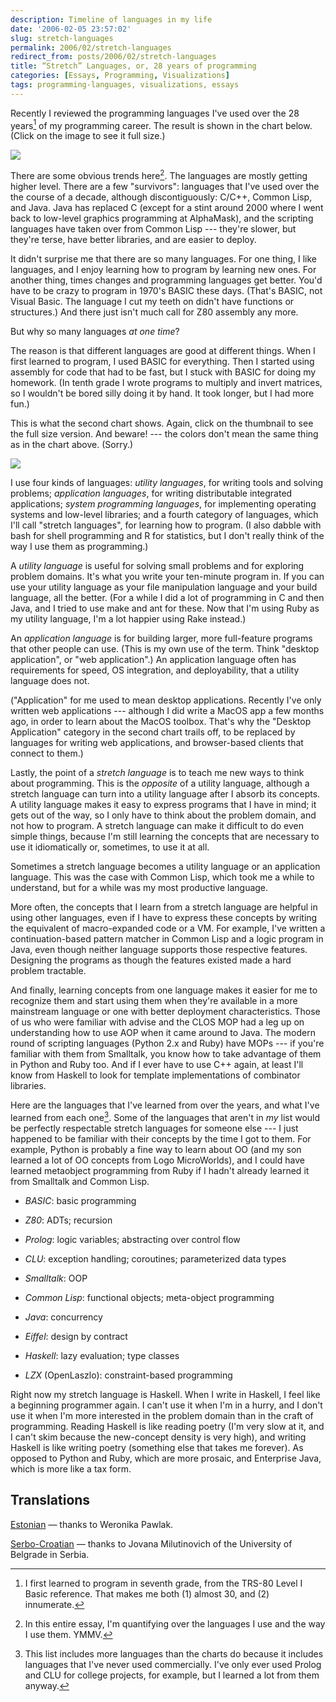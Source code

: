 ```yaml
---
description: Timeline of languages in my life
date: '2006-02-05 23:57:02'
slug: stretch-languages
permalink: 2006/02/stretch-languages
redirect_from: posts/2006/02/stretch-languages
title: “Stretch” Languages, or, 28 years of programming
categories: [Essays, Programming, Visualizations]
tags: programming-languages, visualizations, essays
---
```


Recently I reviewed the programming languages I've used over the 28 years[^1] of
my programming career. The result is shown in the chart below. (Click on the
image to see it full size.)

[![]({{site.image_url}}/2006/languages-thumb.png)]({{site.image_url}}/2006/languages.png)

<!-- more -->

There are some obvious trends here[^2]. The languages are mostly getting higher
level. There are a few "survivors": languages that I've used over the the course
of a decade, although discontiguously: C/C++, Common Lisp, and Java. Java has
replaced C (except for a stint around 2000 where I went back to low-level
graphics programming at AlphaMask), and the scripting languages have taken over
from Common Lisp --- they're slower, but they're terse, have better libraries,
and are easier to deploy.

It didn't surprise me that there are so many languages. For one thing, I like
languages, and I enjoy learning how to program by learning new ones. For another
thing, times changes and programming languages get better. You'd have to be
crazy to program in 1970's BASIC these days. (That's BASIC, not Visual Basic.
The language I cut my teeth on didn't have functions or structures.) And there
just isn't much call for Z80 assembly any more.

But why so many languages _at one time_?

The reason is that different languages are good at different things. When I
first learned to program, I used BASIC for everything. Then I started using
assembly for code that had to be fast, but I stuck with BASIC for doing my
homework. (In tenth grade I wrote programs to multiply and invert matrices, so I
wouldn't be bored silly doing it by hand. It took longer, but I had more fun.)

This is what the second chart shows. Again, click on the thumbnail to see the
full size version. And beware! --- the colors don't mean the same thing as in
the chart above. (Sorry.)

[![]({{site.image_url}}/2006/languages-by-use-thumb.png)]({{site.image_url}}/2006/languages-by-use.png)

I use four kinds of languages: _utility languages_, for writing tools and
solving problems; _application languages_, for writing distributable integrated
applications; _system programming languages_, for implementing operating systems
and low-level libraries; and a fourth category of languages, which I'll call
"stretch languages", for learning how to program. (I also dabble with bash for
shell programming and R for statistics, but I don't really think of the way I
use them as programming.)

A _utility language_ is useful for solving small problems and for exploring
problem domains. It's what you write your ten-minute program in. If you can use
your utility language as your file manipulation language and your build
language, all the better. (For a while I did a lot of programming in C and then
Java, and I tried to use make and ant for these. Now that I'm using Ruby as my
utility language, I'm a lot happier using Rake instead.)

An _application language_ is for building larger, more full-feature programs
that other people can use. (This is my own use of the term. Think "desktop
application", or "web application".) An application language often has
requirements for speed, OS integration, and deployability, that a utility
language does not.

("Application" for me used to mean desktop applications. Recently I've only
written web applications --- although I did write a MacOS app a few months ago,
in order to learn about the MacOS toolbox. That's why the "Desktop Application"
category in the second chart trails off, to be replaced by languages for writing
web applications, and browser-based clients that connect to them.)

Lastly, the point of a _stretch language_ is to teach me new ways to think about
programming. This is the _opposite_ of a utility language, although a stretch
language can turn into a utility language after I absorb its concepts. A utility
language makes it easy to express programs that I have in mind; it gets out of
the way, so I only have to think about the problem domain, and not how to
program. A stretch language can make it difficult to do even simple things,
because I'm still learning the concepts that are necessary to use it
idiomatically or, sometimes, to use it at all.

Sometimes a stretch language becomes a utility language or an application
language. This was the case with Common Lisp, which took me a while to
understand, but for a while was my most productive language.

More often, the concepts that I learn from a stretch language are helpful in
using other languages, even if I have to express these concepts by writing the
equivalent of macro-expanded code or a VM. For example, I've written a
continuation-based pattern matcher in Common Lisp and a logic program in Java,
even though neither language supports those respective features. Designing the
programs as though the features existed made a hard problem tractable.

And finally, learning concepts from one language makes it easier for me to
recognize them and start using them when they're available in a more mainstream
language or one with better deployment characteristics. Those of us who were
familiar with advise and the CLOS MOP had a leg up on understanding how to use
AOP when it came around to Java. The modern round of scripting languages (Python
2.x and Ruby) have MOPs --- if you're familiar with them from Smalltalk, you
know how to take advantage of them in Python and Ruby too. And if I ever have to
use C++ again, at least I'll know from Haskell to look for template
implementations of combinator libraries.

Here are the languages that I've learned from over the years, and what I've
learned from each one[^3]. Some of the languages that aren't in _my_ list would
be perfectly respectable stretch languages for someone else --- I just happened
to be familiar with their concepts by the time I got to them. For example,
Python is probably a fine way to learn about OO (and my son learned a lot of OO
concepts from Logo MicroWorlds), and I could have learned metaobject programming
from Ruby if I hadn't already learned it from Smalltalk and Common Lisp.

* _BASIC_: basic programming

* _Z80_: ADTs; recursion

* _Prolog_: logic variables; abstracting over control flow

* _CLU_: exception handling; coroutines; parameterized data types

* _Smalltalk_: OOP

* _Common Lisp_: functional objects; meta-object programming

* _Java_: concurrency

* _Eiffel_: design by contract

* _Haskell_: lazy evaluation; type classes

* _LZX_ (OpenLaszlo): constraint-based programming

Right now my stretch language is Haskell. When I write in Haskell, I feel like a
beginning programmer again. I can't use it when I'm in a hurry, and I don't use
it when I'm more interested in the problem domain than in the craft of
programming. Reading Haskell is like reading poetry (I'm very slow at it, and I
can't skim because the new-concept density is very high), and writing Haskell is
like writing poetry (something else that takes me forever). As opposed to Python
and Ruby, which are more prosaic, and Enterprise Java, which is more like a tax
form.

## Translations

[Estonian](https://www.piecesauto-pro.fr/blog/2018/08/21/venitada-keelt-voi-28-aastat-programmeerimine/)
— thanks to Weronika Pawlak.

[Serbo-Croatian](http://science.webhostinggeeks.com/stretch-jezici) — thanks to
Jovana Milutinovich of the University of Belgrade in Serbia.

[^1]: I first learned to program in seventh grade, from the TRS-80 Level I Basic
      reference. That makes me both (1) almost 30, and (2) innumerate.

[^2]: In this entire essay, I'm quantifying over the languages I use and the way
      I use them. YMMV.

[^3]: This list includes more languages than the charts do because it includes
      languages that I've never used commercially. I've only ever used Prolog and
      CLU for college projects, for example, but I learned a lot from them anyway.

